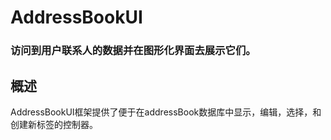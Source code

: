 # AddressBookUI
### 访问到用户联系人的数据并在图形化界面去展示它们。
## 概述
AddressBookUI框架提供了便于在addressBook数据库中显示，编辑，选择，和创建新标签的控制器。

